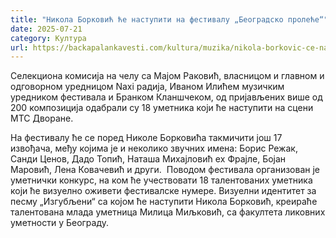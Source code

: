 ```yaml
---
title: "Никола Борковић ће наступити на фестивалу „Београдско пролеће“"
date: 2025-07-21
category: Култура
url: https://backapalankavesti.com/kultura/muzika/nikola-borkovic-ce-nastupiti-na-festivalu-beogradsko-prolece-2/
---
```


Селекциона комисија на челу са Мајом Раковић, власницом и главном и одговорном уредницом Naxi радија, Иваном Илићем музичким уредником фестивала и Бранком Кланшчеком, од пријављених више од 200 композиција одабрали су 18 уметника који ће наступити на сцени МТС Дворане.

На фестивалу ће се поред Николе Борковића такмичити још 17 извођача, међу којима је и неколико звучних имена: Борис Режак, Санди Ценов, Дадо Топић, Наташа Михајловић еx Фрајле, Бојан Маровић, Лена Ковачевић и други.  Поводом фестивала организован је уметнички конкурс, на ком ће учествовати 18 талентованих уметника који ће визуелно оживети фестивалске нумере. Визуелни идентитет за песму „Изгубљени“ са којом ће наступити Никола Борковић, креираће талентована млада уметница Милица Миљковић, са факултета ликовних уметности у Београду.
